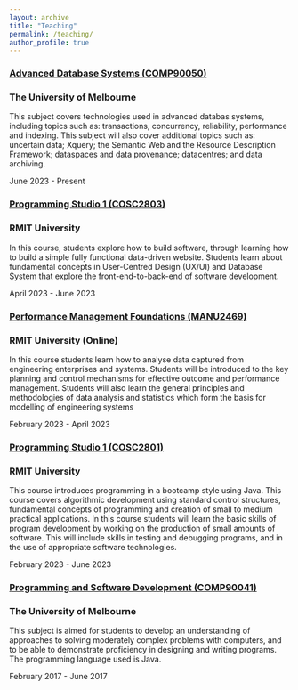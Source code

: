 ```yaml
---
layout: archive
title: "Teaching"
permalink: /teaching/
author_profile: true
---
```


### [Advanced Database Systems (COMP90050)](https://handbook.unimelb.edu.au/2023/subjects/comp90050)

### The University of Melbourne

This subject covers technologies used in advanced databas systems, including topics such as: transactions, concurrency, reliability, performance and indexing. This subject will also cover additional topics such as: uncertain data; Xquery; the Semantic Web and the Resource Description Framework; dataspaces and data provenance; datacentres; and data archiving.

June 2023 - Present

### [Programming Studio 1 (COSC2803)](http://www1.rmit.edu.au/courses/054081)

### RMIT University

In this course, students explore how to build software, through learning how to build a simple fully functional data-driven website. Students learn about fundamental concepts in User-Centred Design (UX/UI) and Database System that explore the front-end-to-back-end of software development. 

April 2023 - June 2023

### [Performance Management Foundations (MANU2469)](http://www1.rmit.edu.au/browse/;CURPOS=1?STYPE=ENTIRE&CLOCATION=Study+at+RMIT%2F&QRY=%2Btype%3Dflexible+%2Bsubtype%3Dheparta+%2Bkeywords%3D%28MANU2469%29+&course=MANU2469&title=&Search=Search)

### RMIT University (Online)

In this course students learn how to analyse data captured from engineering enterprises and systems. Students will be introduced to the key planning and control mechanisms for effective outcome and performance management. Students will also learn the general principles and methodologies of data analysis and statistics which form the basis for modelling of engineering systems

February 2023 - April 2023

### [Programming Studio 1 (COSC2801)](http://www1.rmit.edu.au/courses/054079)

### RMIT University

This course introduces programming in a bootcamp style using Java. This course covers algorithmic development using standard control structures, fundamental concepts of programming and creation of small to medium practical applications. In this course students will learn the basic skills of program development by working on the production of small amounts of software. This will include skills in testing and debugging programs, and in the use of appropriate software technologies. 

February 2023 - June 2023

### [Programming and Software Development (COMP90041)](https://handbook.unimelb.edu.au/2017/subjects/comp90041)

### The University of Melbourne

This subject is aimed for students to develop an understanding of approaches to solving moderately complex problems with computers, and to be able to demonstrate proficiency in designing and writing programs. The programming language used is Java. 

February 2017 - June 2017


